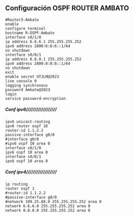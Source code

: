 ## Configuración OSPF ROUTER AMBATO
    #Router3-Ambato
    enable
    configure terminal
    hostname R-OSPF-Ambato
    interface s0/1/0
    ip address 6.6.6.1 255.255.255.252
    ipv6 address 2800:6:6:6::1/64
    no shutdown
    interface s0/0/1
    ip address 8.8.8.1 255.255.255.252
    ipv6 address 2800:8:8:8::1/64
    no shutdown
    exit
    enable secret UTJLM@2023
    line console 0
    logging synchronous
    password Ambato@2023
    login
    service password-encryption
##### Conf ipv6//////////////////
    ipv6 unicast-routing
    ipv6 router ospf 10
    router-id 1.1.2.2
    passive-interface g0/0
    #interface g0/0
    #ipv6 ospf 10 area 0
    interface s0/1/0
    ipv6 ospf 10 area 0
    interface s0/0/1
    ipv6 ospf 10 area 0
##### Conf ipv4//////////////////
    ip routing
    router ospf 1
    #router-id 1.1.2.2
    #passive-interface g0/0
    #network 199.25.88.0 255.255.255.252 area 0
    network 6.6.6.0 255.255.255.252 area 0
    network 8.8.8.0 255.255.255.252 area 0